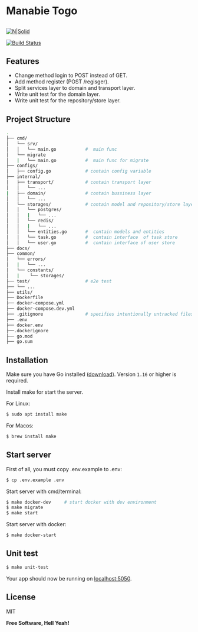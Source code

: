 # Manabie Togo
## 

[![N|Solid](https://cldup.com/dTxpPi9lDf.thumb.png)](https://nodesource.com/products/nsolid)

[![Build Status](https://travis-ci.org/joemccann/dillinger.svg?branch=master)](https://travis-ci.org/joemccann/dillinger)


## Features

- Change method login to POST instead of GET.
- Add method register (POST /regisger).
- Split services layer to domain and transport layer.
- Write unit test for the domain layer.
- Write unit test for the repository/store layer.


## Project Structure
```sh
.
├── cmd/
│   └── srv/        
│   │   └── main.go           #  main func 
│   └── migrate                
│   |   └── main.go           #  main func for migrate
├── configs/
│   ├── config.go             # contain config variable
├── internal/ 
│   ├── transport/            # contain transport layer
│   │   └── ...
|   ├── domain/               # contain bussiness layer 
│   │   └── ...
│   └── storages/             # contain model and repository/store layer
│   │   └── postgres/         
│   │   |   └── ...
│   │   └── redis/         
│   │   |   └── ...
│   │   └── entities.go       #  contain models and entities
│   │   └── task.go           #  contain interface  of task store
│   │   └── user.go           #  contain interface of user store
├── docs/ 
├── common/ 
│   └── errors/
│   |   └── ... 
│   └── constants/
│   |    └── storages/  
├── test/                     # e2e test 
├── └── ... 
├── utils/ 
├── Dockerfile
├── docker-compose.yml
├── docker-compose.dev.yml
├── .gitignore                # specifies intentionally untracked files to ignore
├── .env
├── docker.env
├──.dockerignore
├── go.mod 
├── go.sum
```

## Installation

Make sure you have Go installed ([download](https://golang.org/dl/)). Version `1.16` or higher is required.

Install make for start the server.

For Linux:
```sh
$ sudo apt install make
```

For Macos:

```sh
$ brew install make
```

## Start server

First of all, you must copy .env.example to .env:
```sh
$ cp .env.example .env
```

Start server with cmd/terminal:

```sh
$ make docker-dev     # start docker with dev environment
$ make migrate
$ make start
```

Start server with docker:

```sh
$ make docker-start
```
## Unit test
```sh
$ make unit-test
```

Your app should now be running on [localhost:5050](http://localhost:5050/).


## License

MIT

**Free Software, Hell Yeah!**

[//]: # (These are reference links used in the body of this note and get stripped out when the markdown processor does its job. There is no need to format nicely because it shouldn't be seen. Thanks SO - http://stackoverflow.com/questions/4823468/store-comments-in-markdown-syntax)

   [dill]: <https://github.com/joemccann/dillinger>
   [git-repo-url]: <https://github.com/joemccann/dillinger.git>
   [john gruber]: <http://daringfireball.net>
   [df1]: <http://daringfireball.net/projects/markdown/>
   [markdown-it]: <https://github.com/markdown-it/markdown-it>
   [Ace Editor]: <http://ace.ajax.org>
   [node.js]: <http://nodejs.org>
   [Twitter Bootstrap]: <http://twitter.github.com/bootstrap/>
   [jQuery]: <http://jquery.com>
   [@tjholowaychuk]: <http://twitter.com/tjholowaychuk>
   [express]: <http://expressjs.com>
   [AngularJS]: <http://angularjs.org>
   [Gulp]: <http://gulpjs.com>

   [PlDb]: <https://github.com/joemccann/dillinger/tree/master/plugins/dropbox/README.md>
   [PlGh]: <https://github.com/joemccann/dillinger/tree/master/plugins/github/README.md>
   [PlGd]: <https://github.com/joemccann/dillinger/tree/master/plugins/googledrive/README.md>
   [PlOd]: <https://github.com/joemccann/dillinger/tree/master/plugins/onedrive/README.md>
   [PlMe]: <https://github.com/joemccann/dillinger/tree/master/plugins/medium/README.md>
   [PlGa]: <https://github.com/RahulHP/dillinger/blob/master/plugins/googleanalytics/README.md>

